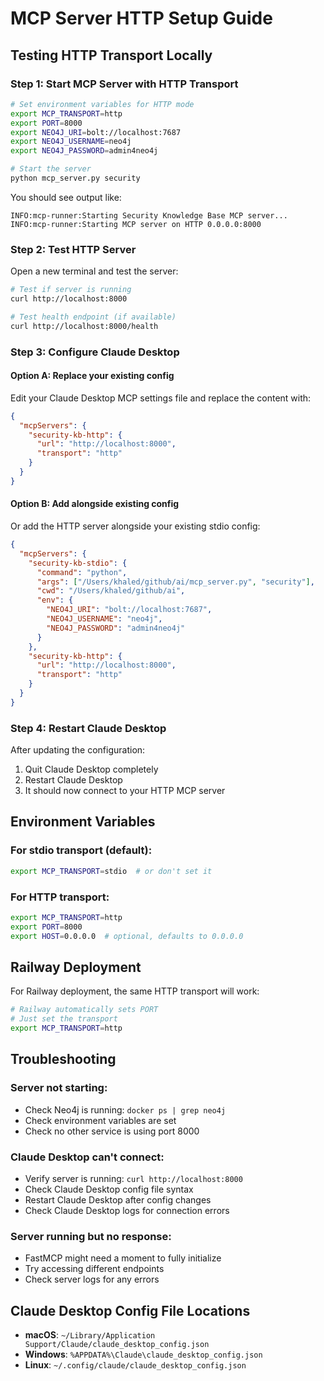 # MCP Server HTTP Setup Guide

## Testing HTTP Transport Locally

### Step 1: Start MCP Server with HTTP Transport

```bash
# Set environment variables for HTTP mode
export MCP_TRANSPORT=http
export PORT=8000
export NEO4J_URI=bolt://localhost:7687
export NEO4J_USERNAME=neo4j
export NEO4J_PASSWORD=admin4neo4j

# Start the server
python mcp_server.py security
```

You should see output like:
```
INFO:mcp-runner:Starting Security Knowledge Base MCP server...
INFO:mcp-runner:Starting MCP server on HTTP 0.0.0.0:8000
```

### Step 2: Test HTTP Server

Open a new terminal and test the server:

```bash
# Test if server is running
curl http://localhost:8000

# Test health endpoint (if available)
curl http://localhost:8000/health
```

### Step 3: Configure Claude Desktop

#### Option A: Replace your existing config
Edit your Claude Desktop MCP settings file and replace the content with:

```json
{
  "mcpServers": {
    "security-kb-http": {
      "url": "http://localhost:8000",
      "transport": "http"
    }
  }
}
```

#### Option B: Add alongside existing config
Or add the HTTP server alongside your existing stdio config:

```json
{
  "mcpServers": {
    "security-kb-stdio": {
      "command": "python",
      "args": ["/Users/khaled/github/ai/mcp_server.py", "security"],
      "cwd": "/Users/khaled/github/ai",
      "env": {
        "NEO4J_URI": "bolt://localhost:7687",
        "NEO4J_USERNAME": "neo4j",
        "NEO4J_PASSWORD": "admin4neo4j"
      }
    },
    "security-kb-http": {
      "url": "http://localhost:8000",
      "transport": "http"
    }
  }
}
```

### Step 4: Restart Claude Desktop

After updating the configuration:
1. Quit Claude Desktop completely
2. Restart Claude Desktop
3. It should now connect to your HTTP MCP server

## Environment Variables

### For stdio transport (default):
```bash
export MCP_TRANSPORT=stdio  # or don't set it
```

### For HTTP transport:
```bash
export MCP_TRANSPORT=http
export PORT=8000
export HOST=0.0.0.0  # optional, defaults to 0.0.0.0
```

## Railway Deployment

For Railway deployment, the same HTTP transport will work:

```bash
# Railway automatically sets PORT
# Just set the transport
export MCP_TRANSPORT=http
```

## Troubleshooting

### Server not starting:
- Check Neo4j is running: `docker ps | grep neo4j`
- Check environment variables are set
- Check no other service is using port 8000

### Claude Desktop can't connect:
- Verify server is running: `curl http://localhost:8000`
- Check Claude Desktop config file syntax
- Restart Claude Desktop after config changes
- Check Claude Desktop logs for connection errors

### Server running but no response:
- FastMCP might need a moment to fully initialize
- Try accessing different endpoints
- Check server logs for any errors

## Claude Desktop Config File Locations

- **macOS**: `~/Library/Application Support/Claude/claude_desktop_config.json`
- **Windows**: `%APPDATA%\Claude\claude_desktop_config.json`
- **Linux**: `~/.config/claude/claude_desktop_config.json`